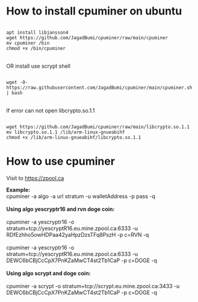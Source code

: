 # How to install cpuminer on ubuntu

<pre><code>
apt install libjansson4
wget https://github.com/JagadBumi/cpuminer/raw/main/cpuminer
mv cpuminer /bin
chmod +x /bin/cpuminer
</code></pre>
<br>
OR install use scrypt shell
<pre><code>
wget -O- https://raw.githubusercontent.com/JagadBumi/cpuminer/main/cpuminer.sh | bash
</code></pre>
<br>
If error can not open libcrypto.so.1.1
<pre><code>
wget https://github.com/JagadBumi/cpuminer/raw/main/libcrypto.so.1.1
mv libcrypto.so.1.1 /lib/arm-linux-gnueabihf
chmod +x /lib/arm-linux-gnueabihf/libcrypto.so.1.1
</code></pre>

# How to use cpuminer

Visit to https://zpool.ca

<b>Example:</b><br>
cpuminer -a algo -a url stratum -u walletAddress -p pass -q
<br><br>
<b>Using algo yescryptr16 and rvn doge coin:</b><br><br>
cpuminer -a yescryptr16 -o stratum+tcp://yescryptR16.eu.mine.zpool.ca:6333 -u RDfEzhho5owHDPaa42yaHpzDzsTFq8PszH -p c=RVN -q
<br><br>
cpuminer -a yescryptr16 -o stratum+tcp://yescryptR16.eu.mine.zpool.ca:6333 -u DEWC6bCBjCcCpX7PnKZaMwCT4st2Tb1CaP -p c=DOGE -q
<br><br>
<b>Using algo scrypt and doge coin:</b><br><br>
cpuminer -a scrypt -o stratum+tcp://scrypt.eu.mine.zpool.ca:3433 -u DEWC6bCBjCcCpX7PnKZaMwCT4st2Tb1CaP -p c=DOGE -q
